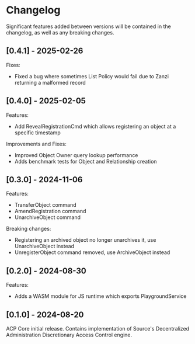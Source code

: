 # Changelog

Significant features added between versions will be contained in the changelog, as well as any breaking changes.

## [0.4.1] - 2025-02-26
Fixes:
- Fixed a bug where sometimes List Policy would fail due to Zanzi returning a malformed record

## [0.4.0] - 2025-02-05
Features:
- Add RevealRegistrationCmd which allows registering an object at a specific timestamp

Improvements and Fixes:
- Improved Object Owner query lookup performance
- Adds benchmark tests for Object and Relationship creation

## [0.3.0] - 2024-11-06

Features:
- TransferObject command
- AmendRegistration command
- UnarchiveObject command

Breaking changes:
- Registering an archived object no longer unarchives it, use UnarchiveObject instead
- UnregisterObject command removed, use ArchiveObject instead

## [0.2.0] - 2024-08-30

Features:
- Adds a WASM module for JS runtime which exports PlaygroundService

## [0.1.0] - 2024-08-20

ACP Core initial release.
Contains implementation of Source's Decentralized Administration Discretionary Access Control engine.
